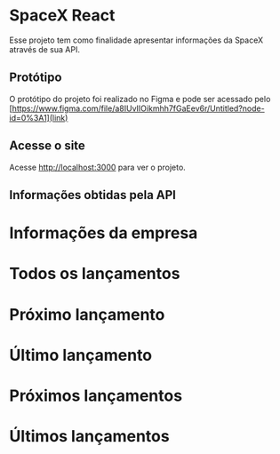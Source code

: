 # SpaceX React

Esse projeto tem como finalidade apresentar informações da SpaceX através de sua API.

## Protótipo

O protótipo do projeto foi realizado no Figma e pode ser acessado pelo
[https://www.figma.com/file/a8IUvIIOikmhh7fGaEev6r/Untitled?node-id=0%3A1](link)

## Acesse o site

Acesse [http://localhost:3000](http://localhost:3000) para ver o projeto.

## Informações obtidas pela API

# Informações da empresa

# Todos os lançamentos

# Próximo lançamento

# Último lançamento

# Próximos lançamentos

# Últimos lançamentos
